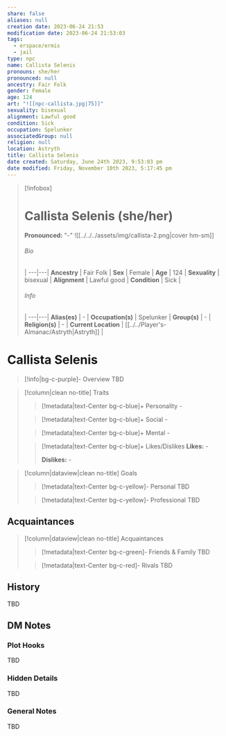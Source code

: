 ```yaml
---
share: false
aliases: null
creation date: 2023-06-24 21:53
modification date: 2023-06-24 21:53:03
tags:
  - erspace/ermis
  - jail
type: npc
name: Callista Selenis
pronouns: she/her
pronounced: null
ancestry: Fair Folk
gender: Female
age: 124
art: "![[npc-callista.jpg|75]]"
sexuality: bisexual
alignment: Lawful good
condition: Sick
occupation: Spelunker
associatedGroup: null
religion: null
location: Astryth
title: Callista Selenis
date created: Saturday, June 24th 2023, 9:53:03 pm
date modified: Friday, November 10th 2023, 5:17:45 pm
---
```


> [!infobox]
> # Callista Selenis (she/her)
> **Pronounced:**  "\-"
> ![[../../../assets/img/callista-2.png|cover hm-sm]]
> ###### Bio
>  |
> ---|---|
> **Ancestry** | Fair Folk |
> **Sex** | Female |
> **Age** | 124 |
> **Sexuality** | bisexual |
> **Alignment** | Lawful good |
> **Condition** | Sick |
> ###### Info
>  |
> ---|---|
> **Alias(es)** | \- |
> **Occupation(s)** | Spelunker |
> **Group(s)** | \- |
> **Religion(s)** | \- |
> **Current Location** | [[../../Player's-Almanac/Astryth|Astryth]] |

# **Callista Selenis**
> [!info|bg-c-purple]- Overview
TBD

> [!column|clean no-title] Traits
> > [!metadata|text-Center bg-c-blue]+ Personality
> > \-
> 
> > [!metadata|text-Center bg-c-blue]+ Social
> > \-
> 
> > [!metadata|text-Center bg-c-blue]+ Mental
> > \-
> 
> > [!metadata|text-Center bg-c-blue]+ Likes/Dislikes
> > **Likes:** \-
> > 
> > **Dislikes:** \-

> [!column|dataview|clean no-title] Goals
> > [!metadata|text-Center bg-c-yellow]- Personal
> > TBD
> 
> > [!metadata|text-Center bg-c-yellow]- Professional
> > TBD
>

## Acquaintances
> [!column|dataview|clean no-title] Acquaintances
> > [!metadata|text-Center bg-c-green]- Friends & Family
> > TBD
> 
> > [!metadata|text-Center bg-c-red]- Rivals
> > TBD
>

## History

TBD

## DM Notes
### Plot Hooks

TBD

### Hidden Details

TBD

### General Notes

TBD

```statblock
```
